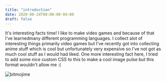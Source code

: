 ```yaml
---
title: "introduction"
date: 2020-08-24T00:00:00-04:00
draft: false
---
```

<!DOCTYPE html>
<html>
<head>
<title>Introduction</title>
</head>
<body>
  
It's interesting facts time! I like to make video games and because of that I've learnedmany different programming languages. I collect alot of interesting things primarily video games but I've recently got into collecting anime stuff which is cool but unfortunately very expensive so I've not got as much cool stuff as I would had liked. One more interesting fact here, I tried to add some nice custom CSS to this to make a cool image pulse but this format wouldn't allow me :(
  
![bitmojime](https://sharp-sammet-7aa19b.netlify.app/IMG_8681.png)


</body>
</html>
